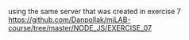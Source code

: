 using the same server that was created in exercise 7
https://github.com/Danpollak/miLAB-course/tree/master/NODE_JS/EXERCISE_07
